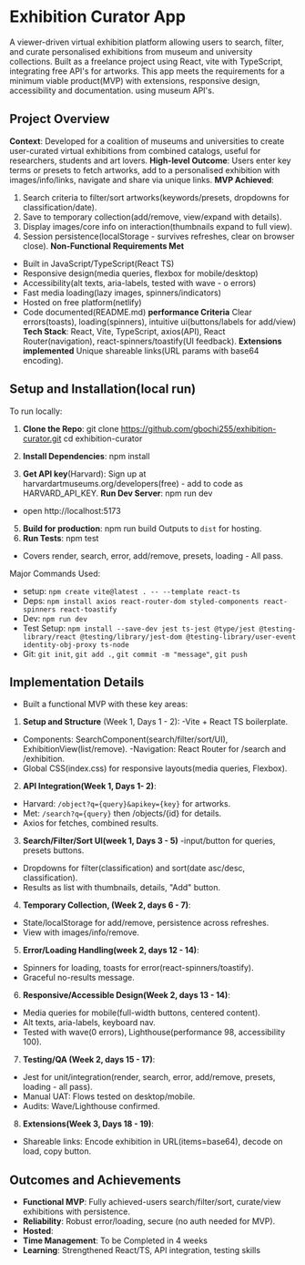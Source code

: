 # Exhibition Curator App 
 
 A viewer-driven virtual exhibition platform allowing users to search, filter, and curate personalised exhibitions from museum and university collections. Built as a freelance project using React, vite  with TypeScript, integrating free API's for artworks. This app meets the requirements for a minimum viable product(MVP) with extensions, responsive design, accessibility and documentation.  using museum API's.


 ## Project Overview
 **Context**: Developed for a coalition of museums and universities to create user-curated virtual exhibitions from combined catalogs, useful for researchers, students and art lovers.
 **High-level Outcome**: Users enter key terms or presets to fetch artworks, add to a personalised exhibition with images/info/links, navigate and share via unique links.
**MVP Achieved**:
 1. Search criteria to filter/sort artworks(keywords/presets, dropdowns for classification/date).
 2. Save to temporary collection(add/remove, view/expand with details).
 3. Display images/core info on interaction(thumbnails expand to full view).
 4. Session persistence(localStorage - survives refreshes, clear on browser close).
**Non-Functional Requirements Met**
 - Built in JavaScript/TypeScript(React TS)
- Responsive design(media queries, flexbox for mobile/desktop)
- Accessibility(alt texts, aria-labels, tested with wave - o errors)
- Fast media loading(lazy images, spinners/indicators)
- Hosted on free platform(netlify)
- Code documented(README.md)
**performance Criteria** Clear errors(toasts), loading(spinners), intuitive ui(buttons/labels for add/view)
**Tech Stack**: 
React, Vite, TypeScript, axios(API), React Router(navigation), react-spinners/toastify(UI feedback).
**Extensions implemented** Unique shareable links(URL params with base64 encoding).

## Setup and Installation(local run)
To run locally:
1. **Clone the Repo**:
git clone https://github.com/gbochi255/exhibition-curator.git
cd exhibition-curator

2. **Install Dependencies**:
npm install

3. **Get API key**(Harvard): Sign up at harvardartmuseums.org/developers(free) - add to code as HARVARD_API_KEY.
**Run Dev Server**:
npm run dev
- open http://localhost:5173
5. **Build for production**:
npm run build
Outputs to `dist` for hosting.
6. **Run Tests**:
npm test
- Covers render, search, error, add/remove, presets, loading - All pass.

Major Commands Used:
- setup: `npm create vite@latest . -- --template react-ts`
- Deps: `npm install axios react-router-dom styled-components react-spinners react-toastify`
- Dev: `npm run dev`
- Test Setup: `npm install --save-dev jest ts-jest @type/jest @testing-library/react @testing/library/jest-dom @testing-library/user-event identity-obj-proxy ts-node`
- Git: `git init`, `git add .`, `git commit -m "message"`, `git push`

## Implementation Details
- Built a functional MVP with these key areas:
1. **Setup and Structure** (Week 1, Days 1 - 2):
-Vite + React TS boilerplate.
- Components: SearchComponent(search/filter/sort/UI), ExhibitionView(list/remove).
-Navigation: React Router for /search and /exhibition.
- Global CSS(index.css) for responsive layouts(media queries, Flexbox).

2. **API Integration(Week 1, Days 1- 2)**:
- Harvard: `/object?q={query}&apikey={key}` for artworks.
- Met: `/search?q={query}` then /objects/{id} for details.
- Axios for fetches, combined results.

3. **Search/Filter/Sort UI(week 1, Days 3 - 5)**
-input/button for queries, presets buttons.
- Dropdowns for filter(classification) and sort(date asc/desc, classification).
- Results as list with thumbnails, details, "Add" button.

4. **Temporary Collection, (Week 2, days 6 - 7)**:
- State/localStorage for add/remove, persistence across refreshes.
- View with images/info/remove.

5. **Error/Loading Handling(week 2, days 12 - 14)**:
- Spinners for loading, toasts for error(react-spinners/toastify).
- Graceful no-results message.

6. **Responsive/Accessible Design(Week 2, days 13 - 14)**:
- Media queries for mobile(full-width buttons, centered content).
- Alt texts, aria-labels, keyboard nav.
- Tested with wave(0 errors), Lighthouse(performance 98, accessibility 100).

7. **Testing/QA (Week 2, days 15 - 17)**:
- Jest for unit/integration(render, search, error, add/remove, presets, loading - all pass).
- Manual UAT: Flows tested on desktop/mobile.
- Audits: Wave/Lighthouse confirmed.

8. **Extensions(Week 3, Days 18 - 19)**:
- Shareable links: Encode exhibition in URL(items=base64), decode on load, copy button.

## Outcomes and Achievements
- **Functional MVP**: Fully achieved-users search/filter/sort, curate/view exhibitions with persistence.
- **Reliability**: Robust error/loading, secure (no auth needed for MVP).
- **Hosted**: 
- **Time Management**: To be Completed in 4 weeks
- **Learning**: Strengthened React/TS, API integration, testing skills






